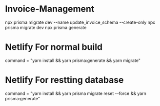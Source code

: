 # Invoice-Management


npx prisma migrate dev --name update_invoice_schema --create-only
npx prisma migrate dev
npx prisma generate
 

# Netlify For normal build
  command = "yarn install && yarn prisma:generate && yarn migrate"


# Netlify For restting database
  command = "yarn install && yarn prisma migrate reset --force && yarn prisma:generate"
